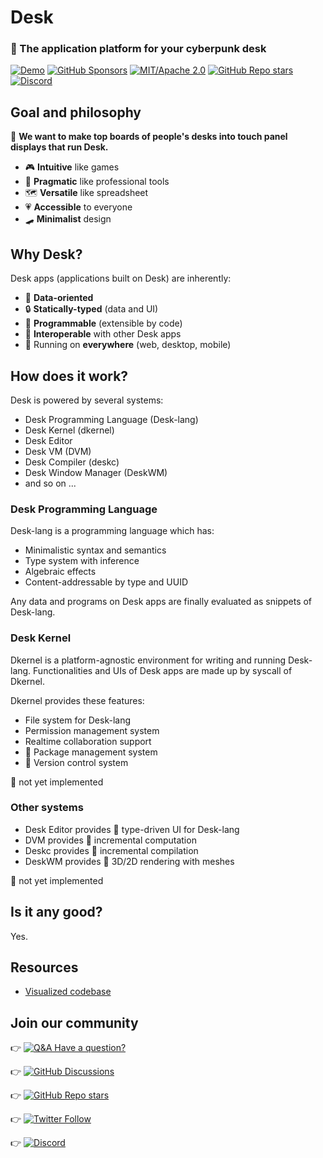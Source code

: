 # Desk

### 🔮 The application platform for your cyberpunk desk

[![Demo](https://img.shields.io/badge/Desk--X-Wasm+WebGL2-grey?labelColor=b236a6)](https://desk-x.com)
[![GitHub Sponsors](https://img.shields.io/github/sponsors/ryo33?color=ffc5cd&labelColor=2a4638)](https://github.com/sponsors/ryo33)
[![MIT/Apache 2.0](https://img.shields.io/badge/license-MIT%2FApache--2.0-blue.svg?style=flat)](https://github.com/Hihaheho/Desk/blob/main/LICENSE)
[![GitHub Repo stars](https://img.shields.io/github/stars/Hihaheho/Desk?style=social&color=yellow)](https://github.com/Hihaheho/Desk)
[![Discord](https://img.shields.io/discord/808315755460165683?color=6A7EC2&label=&logo=discord&logoColor=ffffff&labelColor=4e5af0&style=flat)](https://discord.gg/egTTeg7DRp)

## Goal and philosophy

🎯 **We want to make top boards of people's desks into touch panel displays that run Desk.**

- 🎮 **Intuitive** like games
- 🥼 **Pragmatic** like professional tools
- 🗺️️ **Versatile** like spreadsheet
- 💗 **Accessible** to everyone
- 🛹 **Minimalist** design

## Why Desk?

Desk apps (applications built on Desk) are inherently:

- 🎼 **Data-oriented**
- 🔒 **Statically-typed** (data and UI)
- 🤖 **Programmable** (extensible by code)
- 🧲 **Interoperable** with other Desk apps
- 📱 Running on **everywhere** (web, desktop, mobile)

## How does it work?

Desk is powered by several systems:

- Desk Programming Language (Desk-lang)
- Desk Kernel (dkernel)
- Desk Editor
- Desk VM (DVM)
- Desk Compiler (deskc)
- Desk Window Manager (DeskWM)
- and so on ...

### Desk Programming Language

Desk-lang is a programming language which has:

- Minimalistic syntax and semantics
- Type system with inference
- Algebraic effects
- Content-addressable by type and UUID

Any data and programs on Desk apps are finally evaluated as snippets of Desk-lang.

### Desk Kernel

Dkernel is a platform-agnostic environment for writing and running Desk-lang. Functionalities and UIs of Desk apps are made up by syscall of Dkernel.

Dkernel provides these features:

- File system for Desk-lang
- Permission management system
- Realtime collaboration support
- 🚧 Package management system
- 🚧 Version control system

🚧 not yet implemented

### Other systems

- Desk Editor provides 🚧 type-driven UI for Desk-lang
- DVM provides 🚧 incremental computation
- Deskc provides 🚧 incremental compilation
- DeskWM provides 🚧 3D/2D rendering with meshes

🚧 not yet implemented

## Is it any good?

Yes.

## Resources

- [Visualized codebase](https://mango-dune-07a8b7110.1.azurestaticapps.net/?repo=Hihaheho%2FDesk)

## Join our community

👉 [![Q&A Have a question?](https://img.shields.io/badge/Q%26A-Have%20a%20question%3F-yellowgreen?style=social&logo=github)](https://github.com/Hihaheho/Desk/discussions/new?category=q-a)

👉 [![GitHub Discussions](https://img.shields.io/github/discussions/Hihaheho/Desk?logo=GitHub&style=social)](https://github.com/Hihaheho/Desk/discussions)

👉 [![GitHub Repo stars](https://img.shields.io/github/stars/Hihaheho/Desk?style=social)](https://github.com/Hihaheho/Desk)

👉 [![Twitter Follow](https://img.shields.io/twitter/follow/HihahehoStudio?style=social)](https://twitter.com/HihahehoStudio)

👉 [![Discord](https://img.shields.io/discord/808315755460165683?color=6A7EC2&label=&logo=discord&logoColor=ffffff&labelColor=4e5af0&style=for-the-badge)](https://discord.gg/egTTeg7DRp)
